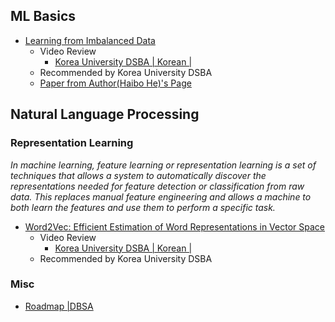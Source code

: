 ## ML Basics
* [Learning from Imbalanced Data](https://ieeexplore.ieee.org/abstract/document/5128907)
  * Video Review
    * [Korea University DSBA | Korean | ](https://www.youtube.com/watch?v=kkJirPwScQQ) 
  * Recommended by Korea University DSBA
  * [Paper from Author(Haibo He)'s Page](https://www.ele.uri.edu/faculty/he/PDFfiles/ImbalancedLearning.pdf) 
  
## Natural Language Processing
### Representation Learning
*In machine learning, feature learning or representation learning is a set of techniques that allows a system to automatically discover the representations needed for feature detection or classification from raw data. This replaces manual feature engineering and allows a machine to both learn the features and use them to perform a specific task.*
* [Word2Vec: Efficient Estimation of Word Representations in Vector Space](https://arxiv.org/abs/1301.3781)
  * Video Review
    * [Korea University DSBA | Korean | ](https://www.youtube.com/watch?v=sidPSG-EVDo) 
  * Recommended by Korea University DSBA
### Misc
* [Roadmap |DBSA](https://jjerry-k.github.io/blog/paper_roadmap/#paper-reading-roadmap)
